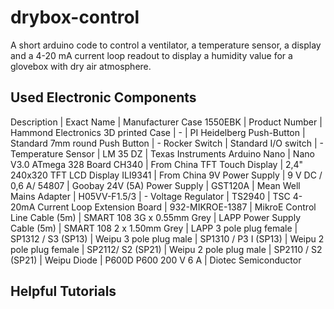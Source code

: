 # drybox-control

A short arduino code to control a ventilator, a temperature sensor, a display and a 4-20 mA current loop
readout to display a humidity value for a glovebox with dry air atmosphere.

## Used Electronic Components

Description | Exact Name | Manufacturer
Case 1550EBK | Product Number | Hammond Electronics
3D printed Case | - | PI Heidelberg
Push-Button | Standard 7mm round Push Button | -
Rocker Switch | Standard I/O switch | -
Temperature Sensor | LM 35 DZ | Texas Instruments
Arduino Nano | Nano V3.0 ATmega 328 Board CH340 | From China
TFT Touch Display | 2,4" 240x320 TFT LCD Display ILI9341 | From China
9V Power Supply | 9 V DC / 0,6 A/ 54807 | Goobay
24V (5A) Power Supply | GST120A | Mean Well
Mains Adapter | H05VV-F1.5/3 | -
Voltage Regulator | TS2940 | TSC
4-20mA Current Loop Extension Board | 932-MIKROE-1387 | MikroE
Control Line Cable (5m) | SMART 108 3G x 0.55mm Grey | LAPP
Power Supply Cable (5m) | SMART 108 2 x 1.50mm Grey | LAPP
3 pole plug female | SP1312 / S3 (SP13) | Weipu
3 pole plug male | SP1310 / P3 I (SP13) | Weipu
2 pole plug female | SP2112/ S2 (SP21) | Weipu
2 pole plug male | SP2110 / S2 (SP21) | Weipu
Diode | P600D P600 200 V 6 A | Diotec Semiconductor

## Helpful Tutorials
